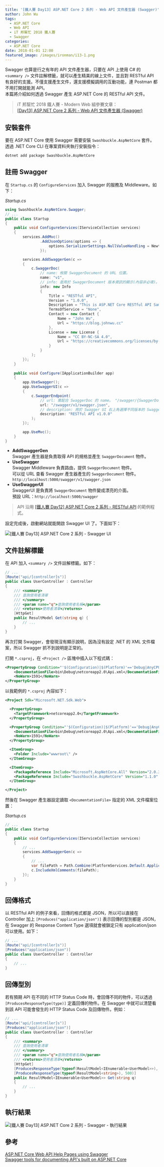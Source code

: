 ```yaml
---
title: '[鐵人賽 Day13] ASP.NET Core 2 系列 - Web API 文件產生器 (Swagger)'
author: John Wu
tags:
  - ASP.NET Core
  - Web API
  - iT 邦幫忙 2018 鐵人賽
  - Swagger
categories:
  - ASP.NET Core
date: 2018-01-01 12:00
featured_image: /images/ironman/i13-1.png
---
```


Swagger 也算是行之有年的 API 文件產生器，只要在 API 上使用 C# 的 `<summary />` 文件註解標籤，就可以產生精美的線上文件，並且對 RESTful API 有良好的支援。不僅支援產生文件，還支援模擬調用的互動功能，連 Postman 都不用打開就能測 API。  
本篇將介紹如何透過 Swagger 產生 ASP.NET Core 的 RESTful API 文件。  

> iT 邦幫忙 2018 鐵人賽 - Modern Web 組參賽文章：  
 [[Day13] ASP.NET Core 2 系列 - Web API 文件產生器 (Swagger)](https://ithelp.ithome.com.tw/articles/10195190)  
 
<!-- more -->

## 安裝套件

要在 ASP.NET Core 使用 Swagger 需要安裝 `Swashbuckle.AspNetCore` 套件。  
透過 .NET Core CLI 在專案資料夾執行安裝指令：  
```sh
dotnet add package Swashbuckle.AspNetCore
```

## 註冊 Swagger

在 `Startup.cs` 的 `ConfigureServices` 加入 Swagger 的服務及 Middleware。如下：  

*Startup.cs*
```cs
using Swashbuckle.AspNetCore.Swagger;
// ...
public class Startup
{
    public void ConfigureServices(IServiceCollection services)
    {
        services.AddMvc()
                .AddJsonOptions(options => {
                    options.SerializerSettings.NullValueHandling = Newtonsoft.Json.NullValueHandling.Ignore;
                });

        services.AddSwaggerGen(c =>
        {
            c.SwaggerDoc(
                // name: 攸關 SwaggerDocument 的 URL 位置。
                name: "v1", 
                // info: 是用於 SwaggerDocument 版本資訊的顯示(內容非必填)。
                info: new Info
                {
                    Title = "RESTful API",
                    Version = "1.0.0",
                    Description = "This is ASP.NET Core RESTful API Sample.",
                    TermsOfService = "None",
                    Contact = new Contact { 
                        Name = "John Wu", 
                        Url = "https://blog.johnwu.cc" 
                    },
                    License = new License { 
                        Name = "CC BY-NC-SA 4.0", 
                        Url = "https://creativecommons.org/licenses/by-nc-sa/4.0/" 
                    }
                }
            );
        });
    }
    
    public void Configure(IApplicationBuilder app)
    {
        app.UseSwagger();
        app.UseSwaggerUI(c =>
        {
            c.SwaggerEndpoint(
                // url: 需配合 SwaggerDoc 的 name。 "/swagger/{SwaggerDoc name}/swagger.json"
                url: "/swagger/v1/swagger.json", 
                // description: 用於 Swagger UI 右上角選擇不同版本的 SwaggerDocument 顯示名稱使用。
                description: "RESTful API v1.0.0"
            );
        });

        app.UseMvc();
    }
}
```
* **AddSwaggerGen**  
 Swagger 產生器是負責取得 API 的規格並產生 `SwaggerDocument` 物件。  
* **UseSwagger**  
 Swagger Middleware 負責路由，提供 `SwaggerDocument` 物件。  
 可以從 URL 查看 Swagger 產生器產生的 `SwaggerDocument` 物件。  
 `http://localhost:5000/swagger/v1/swagger.json`
* **UseSwaggerUI**  
 SwaggerUI 是負責將 `SwaggerDocument` 物件變成漂亮的介面。  
 預設 URL：`http://localhost:5000/swagger`

> API 沿用 [[鐵人賽 Day12] ASP.NET Core 2 系列 - RESTful API](/article/ironman-day12-asp-net-core-restful-api.html) 的範例程式。  

設定完成後，啟動網站就能開啟 Swagger UI 了。下面如下：  

![[鐵人賽 Day13] ASP.NET Core 2 系列 - Swagger UI](/images/ironman/i13-1.png)  

## 文件註解標籤

在 API 加入 `<summary />` 文件註解標籤。如下：
```cs
// ...
[Route("api/[controller]s")]
public class UserController : Controller
{
    /// <summary>
    /// 查詢使用者清單
    /// </summary>
    /// <param name="q">查詢使用者名稱</param>
    /// <returns>使用者清單</returns>
    [HttpGet]
    public ResultModel Get(string q) {
        // ...
    }
}
```
再次打開 Swagger，會發現沒有顯示說明，因為沒有設定 .NET 的 XML 文件檔案，所以 Swagger 抓不到說明是正常的。  

打開 `*.csproj`，在 `<Project />` 區塊中插入以下程式碼：  
```xml
<PropertyGroup Condition="'$(Configuration)|$(Platform)'=='Debug|AnyCPU'">
    <DocumentationFile>bin\Debug\netcoreapp2.0\Api.xml</DocumentationFile>
    <NoWarn>1591</NoWarn>
</PropertyGroup>
```

以我範例的 `*.csproj` 內容如下：  
```xml
<Project Sdk="Microsoft.NET.Sdk.Web">

  <PropertyGroup>
    <TargetFramework>netcoreapp2.0</TargetFramework>
  </PropertyGroup>

  <PropertyGroup Condition="'$(Configuration)|$(Platform)'=='Debug|AnyCPU'">
    <DocumentationFile>bin\Debug\netcoreapp2.0\Api.xml</DocumentationFile>
    <NoWarn>1591</NoWarn>
  </PropertyGroup>

  <ItemGroup>
    <Folder Include="wwwroot\" />
  </ItemGroup>

  <ItemGroup>
    <PackageReference Include="Microsoft.AspNetCore.All" Version="2.0.3" />
    <PackageReference Include="Swashbuckle.AspNetCore" Version="1.1.0" />
  </ItemGroup>

</Project>
```

然後在 Swagger 產生器設定讀取 `<DocumentationFile>` 指定的 XML 文件檔案位置：  

*Startup.cs*
```cs
// ...
public class Startup
{
    public void ConfigureServices(IServiceCollection services)
    {
        // ...
        services.AddSwaggerGen(c =>
        {
            // ...
            var filePath = Path.Combine(PlatformServices.Default.Application.ApplicationBasePath, "Api.xml");
            c.IncludeXmlComments(filePath);
        });
    }
}
```

## 回傳格式

以 RESTful API 的例子來看，回傳的格式都是 JSON，所以可以直接在 Controller 加上 `[Produces("application/json")]` 表示回傳的型別都是 JSON，在 Swagger 的 Response Content Type 選項就會被鎖定只有 application/json 可以使用。如下：
```cs
// ...
[Route("api/[controller]s")]
[Produces("application/json")]
public class UserController : Controller
{
    // ...
}
```

## 回傳型別

若有預期 API 在不同的 HTTP Status Code 時，會回傳不同的物件，可以透過 `[ProducesResponseType(type)]` 定義回傳的物件。在 Swagger 中就可以清楚看到該 API 可能會發生的 HTTP Status Code 及回傳物件。例如：

```cs
// ...
[Route("api/[controller]s")]
[Produces("application/json")]
public class UserController : Controller
{
    /// <summary>
    /// 查詢使用者清單
    /// </summary>
    /// <param name="q">查詢使用者名稱</param>
    /// <returns>使用者清單</returns>
    [HttpGet]
    [ProducesResponseType(typeof(ResultModel<IEnumerable<UserModel>>), 200)]
    [ProducesResponseType(typeof(ResultModel<string>), 500)]
    public ResultModel<IEnumerable<UserModel>> Get(string q)
    {
        // ...
    }
}
```

## 執行結果

![[鐵人賽 Day13] ASP.NET Core 2 系列 - Swagger - 執行結果](/images/ironman/i13-2.png)  

## 參考

[ASP.NET Core Web API Help Pages using Swagger](https://docs.microsoft.com/en-gb/aspnet/core/tutorials/web-api-help-pages-using-swagger?tabs=visual-studio-code)  
[Swagger tools for documenting API's built on ASP.NET Core](https://github.com/domaindrivendev/Swashbuckle.AspNetCore)  